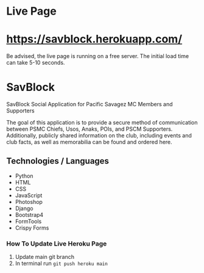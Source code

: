 # Live Page
# https://savblock.herokuapp.com/
Be advised, the live page is running on a free server. The initial load time can take 5-10 seconds.

# SavBlock
SavBlock Social Application for Pacific Savagez MC Members and Supporters

The goal of this application is to provide a secure method of communication
between PSMC Chiefs, Usos, Anaks, POIs, and PSCM Supporters. Additionally, 
publicly shared information on the club, including events and club facts, 
as well as memorabilia can be found and ordered here.

## Technologies / Languages
- Python
- HTML
- CSS
- JavaScript
- Photoshop
- Django
- Bootstrap4
- FormTools
- Crispy Forms

### How To Update Live Heroku Page
1. Update main git branch
2. In terminal run `git push heroku main`
